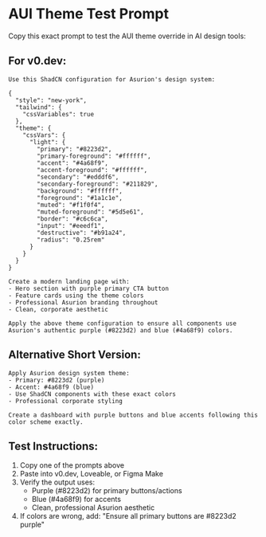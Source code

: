 # AUI Theme Test Prompt

Copy this exact prompt to test the AUI theme override in AI design tools:

## For v0.dev:

```
Use this ShadCN configuration for Asurion's design system:

{
  "style": "new-york",
  "tailwind": {
    "cssVariables": true
  },
  "theme": {
    "cssVars": {
      "light": {
        "primary": "#8223d2",
        "primary-foreground": "#ffffff",
        "accent": "#4a68f9",
        "accent-foreground": "#ffffff",
        "secondary": "#edddf6",
        "secondary-foreground": "#211829",
        "background": "#ffffff",
        "foreground": "#1a1c1e",
        "muted": "#f1f0f4",
        "muted-foreground": "#5d5e61",
        "border": "#c6c6ca",
        "input": "#eeedf1",
        "destructive": "#b91a24",
        "radius": "0.25rem"
      }
    }
  }
}

Create a modern landing page with:
- Hero section with purple primary CTA button
- Feature cards using the theme colors
- Professional Asurion branding throughout
- Clean, corporate aesthetic

Apply the above theme configuration to ensure all components use Asurion's authentic purple (#8223d2) and blue (#4a68f9) colors.
```

## Alternative Short Version:

```
Apply Asurion design system theme:
- Primary: #8223d2 (purple)
- Accent: #4a68f9 (blue) 
- Use ShadCN components with these exact colors
- Professional corporate styling

Create a dashboard with purple buttons and blue accents following this color scheme exactly.
```

## Test Instructions:

1. Copy one of the prompts above
2. Paste into v0.dev, Loveable, or Figma Make
3. Verify the output uses:
   - Purple (#8223d2) for primary buttons/actions
   - Blue (#4a68f9) for accents
   - Clean, professional Asurion aesthetic
4. If colors are wrong, add: "Ensure all primary buttons are #8223d2 purple"